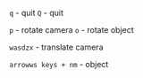 `q` - quit
`Q` - quit

`p` - rotate camera
`o` - rotate object

`wasdzx` - translate camera

`arrowws keys + nm` - object